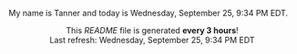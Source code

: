 My name is Tanner and today is Wednesday, September 25, 9:34 PM EDT.

<p align="center">This <i>README</i> file is generated <b>every 3 hours</b>!</br>Last refresh: Wednesday, September 25, 9:34 PM EDT<br /></p>
